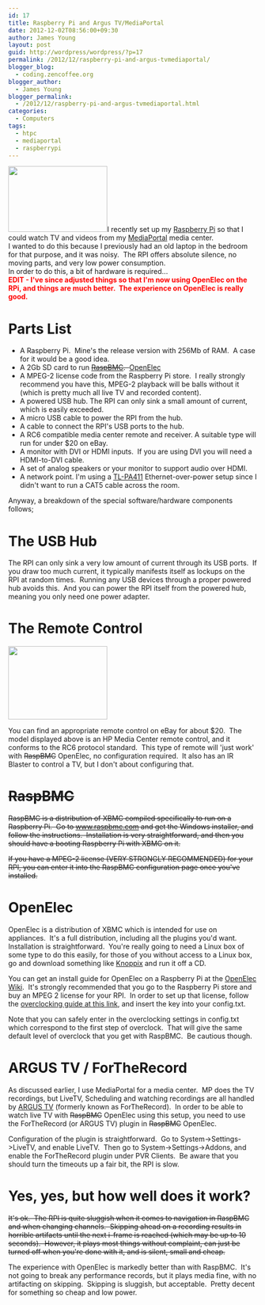 ```yaml
---
id: 17
title: Raspberry Pi and Argus TV/MediaPortal
date: 2012-12-02T08:56:00+09:30
author: James Young
layout: post
guid: http://wordpress/wordpress/?p=17
permalink: /2012/12/raspberry-pi-and-argus-tvmediaportal/
blogger_blog:
  - coding.zencoffee.org
blogger_author:
  - James Young
blogger_permalink:
  - /2012/12/raspberry-pi-and-argus-tvmediaportal.html
categories:
  - Computers
tags:
  - htpc
  - mediaportal
  - raspberrypi
---
```

<div dir="ltr">
  <a href="https://i1.wp.com/lh3.ggpht.com/-RIAJEHkupok/ULsGmR9qSdI/AAAAAAAAAJE/U4AspylF_L4/s1600/XMBC.gif"><img class="alignleft" style="border: 0px currentColor;" alt="" src="https://i1.wp.com/lh3.ggpht.com/-RIAJEHkupok/ULsGmR9qSdI/AAAAAAAAAJE/U4AspylF_L4/s200/XMBC.gif?resize=200%2C133" width="200" height="133" border="0" data-recalc-dims="1" /></a>I recently set up my <a href="http://en.wikipedia.org/wiki/Raspberry_Pi">Raspberry Pi</a> so that I could watch TV and videos from my <a href="http://www.team-mediaportal.com/">MediaPortal</a> media center.
</div>

<div dir="ltr">
</div>

<div dir="ltr">
  I wanted to do this because I previously had an old laptop in the bedroom for that purpose, and it was noisy.  The RPI offers absolute silence, no moving parts, and very low power consumption.
</div>

<div dir="ltr">
</div>

<div dir="ltr">
  In order to do this, a bit of hardware is required...
</div>

<div dir="ltr">
</div>

<div dir="ltr">
  <strong><span style="color: #ff0000;">EDIT - I've since adjusted things so that I'm now using OpenElec on the RPi, and things are much better.  The experience on OpenElec is really good.</span></strong>
</div>

<div dir="ltr">
</div>

# Parts List

  * A Raspberry Pi.  Mine's the release version with 256Mb of RAM.  A case for it would be a good idea.
  * A 2Gb SD card to run <del><a href="http://www.raspbmc.com/">RaspBMC</a>.  </del>[OpenElec](http://openelec.tv/)
  * A MPEG-2 license code from the Raspberry Pi store.  I really strongly recommend you have this, MPEG-2 playback will be balls without it (which is pretty much all live TV and recorded content).
  * A powered USB hub. The RPI can only sink a small amount of current, which is easily exceeded.
  * A micro USB cable to power the RPI from the hub.
  * A cable to connect the RPI's USB ports to the hub.
  * A RC6 compatible media center remote and receiver. A suitable type will run for under $20 on eBay.
  * A monitor with DVI or HDMI inputs.  If you are using DVI you will need a HDMI-to-DVI cable.
  * A set of analog speakers or your monitor to support audio over HDMI.
  * A network point. I'm using a [TL-PA411](http://www.tp-link.com/en/products/details/?categoryid=1658&model=TL-PA411KIT) Ethernet-over-power setup since I didn't want to run a CAT5 cable across the room.

<div dir="ltr">
</div>

<div dir="ltr">
  Anyway, a breakdown of the special software/hardware components follows;
</div>

<div dir="ltr">
</div>

# The USB Hub

<p dir="ltr">
  The RPI can only sink a very low amount of current through its USB ports.  If you draw too much current, it typically manifests itself as lockups on the RPI at random times.  Running any USB devices through a proper powered hub avoids this.  And you can power the RPI itself from the powered hub, meaning you only need one power adapter.
</p>

<h1 dir="ltr">
  The Remote Control
</h1>

<div>
  <a href="https://i1.wp.com/2.bp.blogspot.com/-FaYsbVxAuWU/ULsNwSMVDLI/AAAAAAAAAJU/u7CwDl47g-0/s1600/HPHP-1.jpg"><img class="alignleft" style="border: 0px currentColor;" alt="" src="https://i1.wp.com/2.bp.blogspot.com/-FaYsbVxAuWU/ULsNwSMVDLI/AAAAAAAAAJU/u7CwDl47g-0/s200/HPHP-1.jpg?resize=200%2C148" width="200" height="148" border="0" data-recalc-dims="1" /></a>
</div>

You can find an appropriate remote control on eBay for about $20.  The model displayed above is an HP Media Center remote control, and it conforms to the RC6 protocol standard.  This type of remote will 'just work' with <del>RaspBMC</del> OpenElec, no configuration required.  It also has an IR Blaster to control a TV, but I don't about configuring that.

<h1 dir="ltr">
  <del>RaspBMC</del>
</h1>

<del>RaspBMC is a distribution of XBMC compiled specifically to run on a Raspberry Pi.  Go to www.raspbmc.com and get the Windows installer, and follow the instructions.  Installation is very straightforward, and then you should have a booting Raspberry Pi with XBMC on it.</del>

<del>If you have a MPEG-2 license (VERY STRONGLY RECOMMENDED) for your RPI, you can enter it into the RaspBMC configuration page once you've installed.</del>

<h1 dir="ltr">
  OpenElec
</h1>

OpenElec is a distribution of XBMC which is intended for use on appliances.  It's a full distribution, including all the plugins you'd want.  Installation is straightforward.  You're really going to need a Linux box of some type to do this easily, for those of you without access to a Linux box, go and download something like [Knoppix](http://knoppix.net/) and run it off a CD.

You can get an install guide for OpenElec on a Raspberry Pi at the [OpenElec Wiki](http://wiki.openelec.tv/index.php?title=Installing_OpenELEC_on_Raspberry_Pi).  It's strongly recommended that you go to the Raspberry Pi store and buy an MPEG 2 license for your RPI.  In order to set up that license, follow the [overclocking guide at this link](http://htpcbuild.com/htpc-software/raspberry-pi-openelec/openelec-overclocking/), and insert the key into your config.txt.

Note that you can safely enter in the overclocking settings in config.txt which correspond to the first step of overclock.  That will give the same default level of overclock that you get with RaspBMC.  Be cautious though.

<h1 dir="ltr">
  ARGUS TV / ForTheRecord
</h1>

As discussed earlier, I use MediaPortal for a media center.  MP does the TV recordings, but LiveTV, Scheduling and watching recordings are all handled by [ARGUS TV](http://www.argus-tv.com/) (formerly known as ForTheRecord).  In order to be able to watch live TV with <del>RaspBMC</del> OpenElec using this setup, you need to use the ForTheRecord (or ARGUS TV) plugin in <del>RaspBMC</del> OpenElec.

Configuration of the plugin is straightforward.  Go to System->Settings->LiveTV, and enable LiveTV.  Then go to System->Settings->Addons, and enable the ForTheRecord plugin under PVR Clients.  Be aware that you should turn the timeouts up a fair bit, the RPI is slow.

# Yes, yes, but how well does it work?

<del>It's ok.  The RPI is quite sluggish when it comes to navigation in RaspBMC and when changing channels.  Skipping ahead on a recording results in horrible artifacts until the next i-frame is reached (which may be up to 10 seconds).  However, it plays most things without complaint, can just be turned off when you're done with it, and is silent, small and cheap.</del>

The experience with OpenElec is markedly better than with RaspBMC.  It's not going to break any performance records, but it plays media fine, with no artifacting on skipping.  Skipping is sluggish, but acceptable.  Pretty decent for something so cheap and low power.
